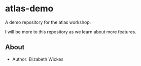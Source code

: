 # atlas-demo
A demo repository for the atlas workshop. 

I will be more to this repository as we learn about more features.

## About

* Author: Elizabeth Wickes
